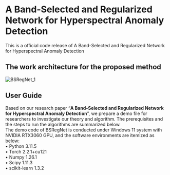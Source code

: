 # A Band-Selected and Regularized Network for Hyperspectral Anomaly Detection
This is a official code release of A Band-Selected and Regularized Network for Hyperspectral Anomaly Detection
## The work architecture for the proposed method
![BSRegNet_1](https://github.com/user-attachments/assets/5f1656fa-f33f-46e3-9689-e32209a0f445)
## User Guide
Based on our research paper “**A Band-Selected and Regularized Network for Hyperspectral Anomaly Detection**”, we prepare a demo file for researchers to investigate our theory and algorithm. The prerequisites and the steps to run the algorithms are summarized below.
<br>
The demo code of BSRegNet is conducted under Windows 11 system with NVIDIA RTX3060 GPU, and the software environments are itemized as below:<br>
 • Python 3.11.5<br>
 • Torch 2.2.1+cu121<br>
 • Numpy 1.26.1<br>
 • Scipy 1.11.3<br>
 • scikit-learn 1.3.2<br>
